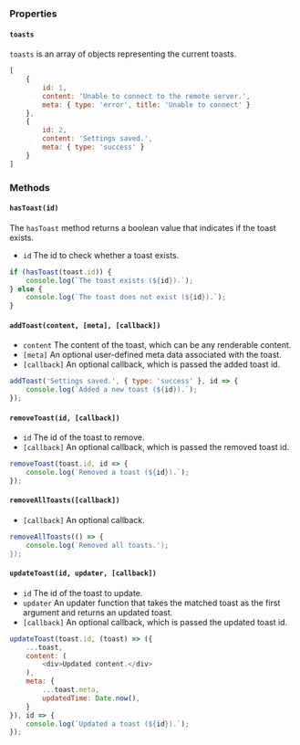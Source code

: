 ### Properties

#### `toasts`
`toasts` is an array of objects representing the current toasts.
```js static
[
    {
        id: 1,
        content: 'Unable to connect to the remote server.',
        meta: { type: 'error', title: 'Unable to connect' }
    },
    {
        id: 2,
        content: 'Settings saved.',
        meta: { type: 'success' }
    }
]
```

### Methods

#### `hasToast(id)`
The `hasToast` method returns a boolean value that indicates if the toast exists.
- `id` The id to check whether a toast exists.

```js static
if (hasToast(toast.id)) {
    console.log(`The toast exists (${id}).`);
} else {
    console.log(`The toast does not exist (${id}).`);
}
```

#### `addToast(content, [meta], [callback])`
- `content` The content of the toast, which can be any renderable content.
- `[meta]` An optional user-defined meta data associated with the toast.
- `[callback]` An optional callback, which is passed the added toast id.

```js static
addToast('Settings saved.', { type: 'success' }, id => {
    console.log(`Added a new toast (${id}).`);
});
```

#### `removeToast(id, [callback])`
- `id` The id of the toast to remove.
- `[callback]` An optional callback, which is passed the removed toast id.

```js static
removeToast(toast.id, id => {
    console.log(`Removed a toast (${id}).`);
});
```

#### `removeAllToasts([callback])`
- `[callback]` An optional callback.

```js static
removeAllToasts(() => {
    console.log(`Removed all toasts.');
});
```

#### `updateToast(id, updater, [callback])`
- `id` The id of the toast to update.
- `updater` An updater function that takes the matched toast as the first argument and returns an updated toast.
- `[callback]` An optional callback, which is passed the updated toast id.

```js static
updateToast(toast.id, (toast) => ({
    ...toast,
    content: (
        <div>Updated content.</div>
    ),
    meta: {
        ...toast.meta,
        updatedTime: Date.now(),
    }
}), id => {
    console.log(`Updated a toast (${id}).`);
});
```
